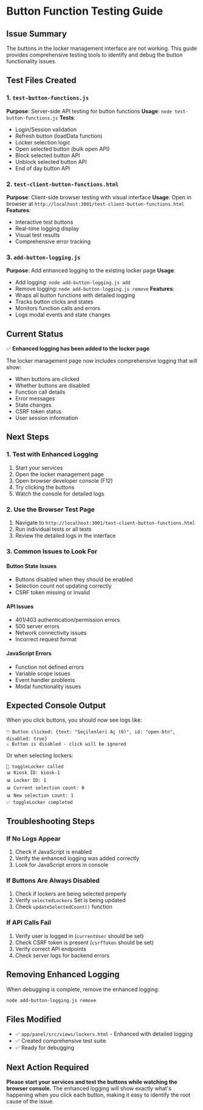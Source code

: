 # Button Function Testing Guide

## Issue Summary
The buttons in the locker management interface are not working. This guide provides comprehensive testing tools to identify and debug the button functionality issues.

## Test Files Created

### 1. `test-button-functions.js`
**Purpose**: Server-side API testing for button functions
**Usage**: `node test-button-functions.js`
**Tests**:
- Login/Session validation
- Refresh button (loadData function)
- Locker selection logic
- Open selected button (bulk open API)
- Block selected button API
- Unblock selected button API
- End of day button API

### 2. `test-client-button-functions.html`
**Purpose**: Client-side browser testing with visual interface
**Usage**: Open in browser at `http://localhost:3001/test-client-button-functions.html`
**Features**:
- Interactive test buttons
- Real-time logging display
- Visual test results
- Comprehensive error tracking

### 3. `add-button-logging.js`
**Purpose**: Add enhanced logging to the existing locker page
**Usage**: 
- Add logging: `node add-button-logging.js add`
- Remove logging: `node add-button-logging.js remove`
**Features**:
- Wraps all button functions with detailed logging
- Tracks button clicks and states
- Monitors function calls and errors
- Logs modal events and state changes

## Current Status

✅ **Enhanced logging has been added to the locker page**

The locker management page now includes comprehensive logging that will show:
- When buttons are clicked
- Whether buttons are disabled
- Function call details
- Error messages
- State changes
- CSRF token status
- User session information

## Next Steps

### 1. Test with Enhanced Logging
1. Start your services
2. Open the locker management page
3. Open browser developer console (F12)
4. Try clicking the buttons
5. Watch the console for detailed logs

### 2. Use the Browser Test Page
1. Navigate to `http://localhost:3001/test-client-button-functions.html`
2. Run individual tests or all tests
3. Review the detailed logs in the interface

### 3. Common Issues to Look For

#### Button State Issues
- Buttons disabled when they should be enabled
- Selection count not updating correctly
- CSRF token missing or invalid

#### API Issues
- 401/403 authentication/permission errors
- 500 server errors
- Network connectivity issues
- Incorrect request format

#### JavaScript Errors
- Function not defined errors
- Variable scope issues
- Event handler problems
- Modal functionality issues

## Expected Console Output

When you click buttons, you should now see logs like:

```
🖱️ Button clicked: {text: "Seçilenleri Aç (0)", id: "open-btn", disabled: true}
⚠️ Button is disabled - click will be ignored
```

Or when selecting lockers:
```
🎯 toggleLocker called
📊 Kiosk ID: kiosk-1
📊 Locker ID: 1
📊 Current selection count: 0
📊 New selection count: 1
✅ toggleLocker completed
```

## Troubleshooting Steps

### If No Logs Appear
1. Check if JavaScript is enabled
2. Verify the enhanced logging was added correctly
3. Look for JavaScript errors in console

### If Buttons Are Always Disabled
1. Check if lockers are being selected properly
2. Verify `selectedLockers` Set is being updated
3. Check `updateSelectedCount()` function

### If API Calls Fail
1. Verify user is logged in (`currentUser` should be set)
2. Check CSRF token is present (`csrfToken` should be set)
3. Verify correct API endpoints
4. Check server logs for backend errors

## Removing Enhanced Logging

When debugging is complete, remove the enhanced logging:
```bash
node add-button-logging.js remove
```

## Files Modified

- ✅ `app/panel/src/views/lockers.html` - Enhanced with detailed logging
- ✅ Created comprehensive test suite
- ✅ Ready for debugging

## Next Action Required

**Please start your services and test the buttons while watching the browser console.** The enhanced logging will show exactly what's happening when you click each button, making it easy to identify the root cause of the issue.